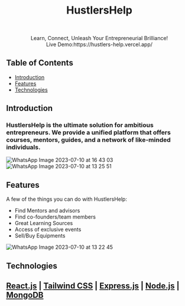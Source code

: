 <h1 align="center"> HustlersHelp </h1> <br>
<p align="center"></p>
<p align="center" font-size:22px>
 Learn, Connect, Unleash Your Entrepreneurial Brilliance! <br>
   Live Demo:https://hustlers-help.vercel.app/

</p>

<!-- START doctoc generated TOC please keep comment here to allow auto update -->
<!-- DON'T EDIT THIS SECTION, INSTEAD RE-RUN doctoc TO UPDATE -->

## Table of Contents

- [Introduction](#introductions)
- [Features](#feature)
- [Technologies](#technologies)


<!-- END doctoc generated TOC please keep comment here to allow auto update -->

##  Introduction
<h3>HustlersHelp is the ultimate solution for ambitious entrepreneurs. We provide a unified platform that offers courses, mentors, guides, and a network of like-minded individuals. </h3>

![WhatsApp Image 2023-07-10 at 16 43 03](https://github.com/sshiwangi/HustlersHelp/assets/77582783/9144e601-e9c0-40b4-bb02-46ef3122e029)
![WhatsApp Image 2023-07-10 at 13 25 51](https://github.com/sshiwangi/HustlersHelp/assets/77582783/cb6a9df4-75ce-4187-bd5b-3bb2350350c1)



## Features

A few of the things you can do with HustlersHelp:

-  Find Mentors and advisors
- Find co-founders/team members
- Great Learning Sources
- Access of exclusive events
- Sell/Buy Equipments

![WhatsApp Image 2023-07-10 at 13 22 45](https://github.com/sshiwangi/HustlersHelp/assets/77582783/9447b587-22f9-4f03-bbd5-ba19712c68d8)

## Technologies
## [React.js](https://reactjs.org/) | [Tailwind CSS](https://tailwindcss.com/) | [Express.js](https://expressjs.com/) | [Node.js](https://nodejs.org/) | [MongoDB](https://www.mongodb.com/)
